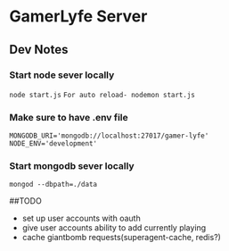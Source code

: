 # GamerLyfe Server
## Dev Notes
### Start node sever locally
`node start.js`
`For auto reload- nodemon start.js`
### Make sure to have .env file
`MONGODB_URI='mongodb://localhost:27017/gamer-lyfe'`
`NODE_ENV='development'`
### Start mongodb sever locally
`mongod --dbpath=./data`

##TODO
* set up user accounts with oauth
* give user accounts ability to add currently playing
* cache giantbomb requests(superagent-cache, redis?)

